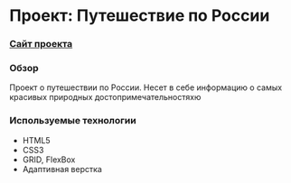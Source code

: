 # Проект: Путешествие по России

### [Сайт проекта](https://edmosha.github.io/russian-travel/)

### Обзор

Проект о путешествии по России. Несет в себе информацию о самых красивых природных достопримечательностяхю

### Используемые технологии

* HTML5
* CSS3
* GRID, FlexBox
* Адаптивная верстка
